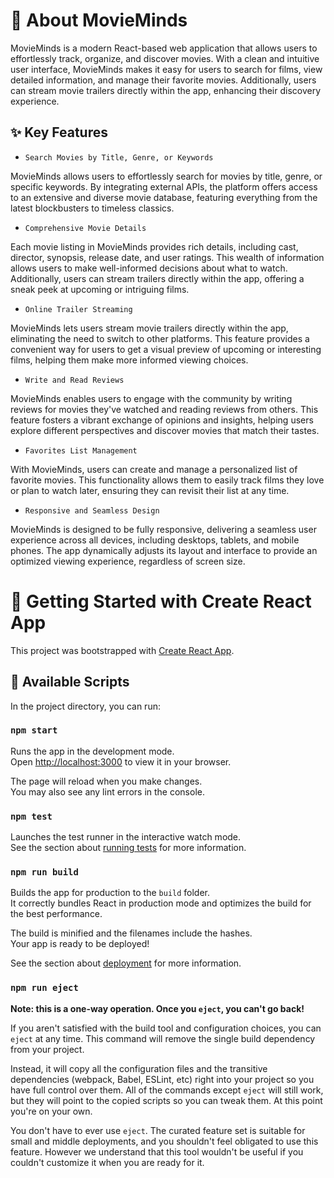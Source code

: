 # 🦖 About MovieMinds
MovieMinds is a modern React-based web application that allows users to effortlessly track, organize, and discover movies. With a clean and intuitive user interface, MovieMinds makes it easy for users to search for films, view detailed information, and manage their favorite movies. Additionally, users can stream movie trailers directly within the app, enhancing their discovery experience.

## ✨ Key Features

* `Search Movies by Title, Genre, or Keywords`

MovieMinds allows users to effortlessly search for movies by title, genre, or specific keywords. By integrating external APIs, the platform offers access to an extensive and diverse movie database, featuring everything from the latest blockbusters to timeless classics.

* `Comprehensive Movie Details`

Each movie listing in MovieMinds provides rich details, including cast, director, synopsis, release date, and user ratings. This wealth of information allows users to make well-informed decisions about what to watch. Additionally, users can stream trailers directly within the app, offering a sneak peek at upcoming or intriguing films.

* `Online Trailer Streaming`

MovieMinds lets users stream movie trailers directly within the app, eliminating the need to switch to other platforms. This feature provides a convenient way for users to get a visual preview of upcoming or interesting films, helping them make more informed viewing choices.

* `Write and Read Reviews`

MovieMinds enables users to engage with the community by writing reviews for movies they've watched and reading reviews from others. This feature fosters a vibrant exchange of opinions and insights, helping users explore different perspectives and discover movies that match their tastes.

* `Favorites List Management`

With MovieMinds, users can create and manage a personalized list of favorite movies. This functionality allows them to easily track films they love or plan to watch later, ensuring they can revisit their list at any time.

* `Responsive and Seamless Design`

MovieMinds is designed to be fully responsive, delivering a seamless user experience across all devices, including desktops, tablets, and mobile phones. The app dynamically adjusts its layout and interface to provide an optimized viewing experience, regardless of screen size.

# 🚝 Getting Started with Create React App

This project was bootstrapped with [Create React App](https://github.com/facebook/create-react-app).

## 🔆 Available Scripts

In the project directory, you can run:

### `npm start`

Runs the app in the development mode.\
Open [http://localhost:3000](http://localhost:3000) to view it in your browser.

The page will reload when you make changes.\
You may also see any lint errors in the console.

### `npm test`

Launches the test runner in the interactive watch mode.\
See the section about [running tests](https://facebook.github.io/create-react-app/docs/running-tests) for more information.

### `npm run build`

Builds the app for production to the `build` folder.\
It correctly bundles React in production mode and optimizes the build for the best performance.

The build is minified and the filenames include the hashes.\
Your app is ready to be deployed!

See the section about [deployment](https://facebook.github.io/create-react-app/docs/deployment) for more information.

### `npm run eject`

**Note: this is a one-way operation. Once you `eject`, you can't go back!**

If you aren't satisfied with the build tool and configuration choices, you can `eject` at any time. This command will remove the single build dependency from your project.

Instead, it will copy all the configuration files and the transitive dependencies (webpack, Babel, ESLint, etc) right into your project so you have full control over them. All of the commands except `eject` will still work, but they will point to the copied scripts so you can tweak them. At this point you're on your own.

You don't have to ever use `eject`. The curated feature set is suitable for small and middle deployments, and you shouldn't feel obligated to use this feature. However we understand that this tool wouldn't be useful if you couldn't customize it when you are ready for it.
